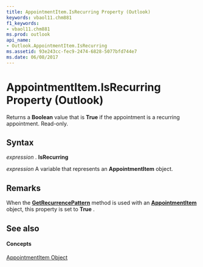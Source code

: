 ```yaml
---
title: AppointmentItem.IsRecurring Property (Outlook)
keywords: vbaol11.chm881
f1_keywords:
- vbaol11.chm881
ms.prod: outlook
api_name:
- Outlook.AppointmentItem.IsRecurring
ms.assetid: 93e243cc-fec9-2474-6828-5077bfd744e7
ms.date: 06/08/2017
---
```



# AppointmentItem.IsRecurring Property (Outlook)

Returns a  **Boolean** value that is **True** if the appointment is a recurring appointment. Read-only.


## Syntax

 _expression_ . **IsRecurring**

 _expression_ A variable that represents an **AppointmentItem** object.


## Remarks

When the  **[GetRecurrencePattern](Outlook.AppointmentItem.GetRecurrencePattern.md)** method is used with an **[AppointmentItem](Outlook.AppointmentItem.md)** object, this property is set to **True** .


## See also


#### Concepts


[AppointmentItem Object](Outlook.AppointmentItem.md)

